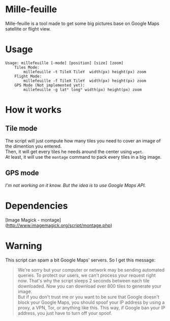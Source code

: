 Mille-feuille
=============

Mille-feuille is a tool made to get some big pictures base on Google Maps satellite or flight view.

# Usage
	Usage: millefeuille [-mode] [position] [size] [zoom]  
		Tiles Mode:  
			millefeuille -t TileX TileY  width(px) height(px) zoom  
		Flight Mode:
			millefeuille -f TileX TileY  width(px) height(px) zoom
		GPS Mode (Not implemented yet):  
			millefeuille -g lat° long° width(px) height(px) zoom  

# How it works
## Tile mode
The script will just compute how many tiles you need to cover an image of the dimention you entered.  
Then, it will get every tiles he needs around the center using `wget`.  
At least, it will use the `montage` command to pack every tiles in a big image.  

## GPS mode
_I'm not working on it know. But the idea is to use Google Maps API._

# Dependencies
[Image Magick - montage] (http://www.imagemagick.org/script/montage.php)

# Warning
This script can spam a bit Google Maps' servers. So I get this message:
> We're sorry but your computer or network may be sending automated queries. To protect our users, we can't process your request right now.
That's why the script sleeps 2 seconds between each tile downloaded. Now you can download over 800 tiles to generate your image.  
But if you don't trust me or you want to be sure that Google doesn't block your Google Maps, you should spoof your IP address by using a proxy, a VPN, Tor, or anything like this.
This way, if Google ban your IP address, you just have to turn off your spoof.
